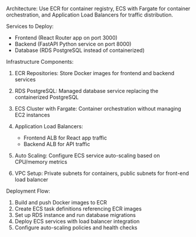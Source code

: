 Architecture: Use ECR for container registry, ECS with Fargate for container orchestration, and
Application Load Balancers for traffic distribution.

Services to Deploy:

- Frontend (React Router app on port 3000)
- Backend (FastAPI Python service on port 8000)
- Database (RDS PostgreSQL instead of containerized)

Infrastructure Components:

1. ECR Repositories: Store Docker images for frontend and backend services
2. RDS PostgreSQL: Managed database service replacing the containerized PostgreSQL
3. ECS Cluster with Fargate: Container orchestration without managing EC2 instances
4. Application Load Balancers:

   - Frontend ALB for React app traffic
   - Backend ALB for API traffic

5. Auto Scaling: Configure ECS service auto-scaling based on CPU/memory metrics
6. VPC Setup: Private subnets for containers, public subnets for front-end load balancer

Deployment Flow:

1. Build and push Docker images to ECR
2. Create ECS task definitions referencing ECR images
3. Set up RDS instance and run database migrations
4. Deploy ECS services with load balancer integration
5. Configure auto-scaling policies and health checks
